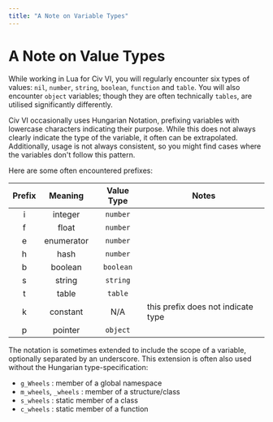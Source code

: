 ```yaml
---
title: "A Note on Variable Types"
---
```

# A Note on Value Types
While working in Lua for Civ VI, you will regularly encounter six types of values: `nil`, `number`, `string`, `boolean`, `function` and `table`. You will also encounter `object` variables; though they are often technically `tables`, are utilised significantly differently.

Civ VI occasionally uses Hungarian Notation, prefixing variables with lowercase characters indicating their purpose. While this does not always clearly indicate the type of the variable, it often can be extrapolated. Additionally, usage is not always consistent, so you might find cases where the variables don't follow this pattern.

Here are some often encountered prefixes:

 | Prefix |  Meaning   | Value Type | Notes                              |
 |:------:|:----------:|:----------:| ---------------------------------- |
 |   i    |  integer   |   `number`   |                                    |
 |   f    |   float    |   `number`   |                                    |
 |   e    | enumerator |   `number`   |                                    |
 |   h    |    hash    |   `number`   |                                    |
 |   b    |  boolean   |  `boolean`   |                                    |
 |   s    |   string   |   `string`   |                                    |
 |   t    |   table    |   `table`    |                                    |
 |   k    |  constant  |    N/A     | this prefix does not indicate type |
 |   p    |  pointer   |   `object`   |                                    |

The notation is sometimes extended to include the scope of a variable, optionally separated by an underscore. This extension is often also used without the Hungarian type-specification: 

-   `g_Wheels` : member of a global namespace
-   `m_wheels`, `_wheels` : member of a structure/class
-   `s_wheels` : static member of a class
-   `c_wheels` : static member of a function